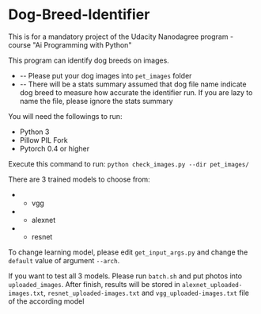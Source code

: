 # Dog-Breed-Identifier
This is for a mandatory project of the Udacity Nanodagree program - course "Ai Programming with Python"

This program can identify dog breeds on images.
* -- Please put your dog images into `pet_images` folder
* -- There will be a stats summary assumed that dog file name indicate dog breed to measure how accurate the identifier run. If you are lazy to name the file, please ignore the stats summary

You will need the followings to run:
* Python 3
* Pillow PIL Fork
* Pytorch 0.4 or higher

Execute this command to run:
`python check_images.py --dir pet_images/`

There are 3 trained models to choose from:
* - vgg
* - alexnet
* - resnet

To change learning model, please edit `get_input_args.py` and change the `default` value of argument `--arch`.

If you want to test all 3 models. Please run `batch.sh` and put photos into `uploaded_images`. After finish, results will be stored in `alexnet_uploaded-images.txt`, `resnet_uploaded-images.txt` and `vgg_uploaded-images.txt` file of the according model


